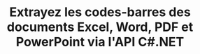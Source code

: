 ---
############################# Static ############################
layout: "auto-gen-gist"
draft: false
path: "fr/parser/net/extract/table/xltx/"
otherformats: DOC DOT DOCX DOCM DOTX DOTM TXT ODT OTT RTF PDF XHTML MHTML MD XML EPUB FB2 CHM XLS XLT XLSX XLSM XLSB XLTM ODS CSV OTS XLA XLAM PPT PPTX  PPS POT PPSX PPTM POTX PPSM ODP OTP PST OST EML EMLX MSG ONE 

############################# Head ############################
head_title: "Extraire des tableaux de PDF, DOCX, PPTX, XLSX, EPUB et plus via l'API C#.NET"
head_description: "L'API GroupDocs.Parser .NET permet aux programmeurs d'extraire des tableaux de PDF, DOC, DOCX, PPT, PPTX, EML, MSG, XLS, XLSX, CSV, ODT, RTF et de nombreux autres types de documents dans les applications .NET."

############################# Header ############################
title: "Extrayez les codes-barres des documents Excel, Word, PDF et PowerPoint via l'API C#.NET"
description: "L'API GroupDocs.Parser .NET permet aux programmeurs d'extraire des codes-barres à partir de documents ou de pages PDF, DOC, DOCX, PPT, PPTX, EML, MSG, XLS, XLSX, CSV, ODT, RTF et EPUB."

######################### Download Button #######################
button:
    enable: true

############################# About ############################
about:
    enable: true
    title: "Comment extraire les codes-barres d'Excel, Word, PDF et autres documents via l'API .NET ?"
    content: |
     Le tableau est la collection de cellules disposées en lignes et en colonnes. Les tableaux jouent un rôle très important dans le stockage et l'organisation de données détaillées ou compliquées permettant aux utilisateurs de les lire et de les visualiser facilement. Les tableaux peuvent être utilisés de plusieurs manières, telles que la création de listes, la comparaison d'informations, l'alignement de données, le regroupement d'informations, la mise en évidence de tendances ou de modèles dans les données, etc. GroupDocs.Parser pour .NET est une API utile qui permet aux programmeurs de logiciels de développer une solution pour extraire des tableaux, du texte et des images à partir de divers types de formats de documents pris en charge, tels que PDF, e-mails, livres électroniques, Word (DOC, DOCX), PowerPoint (PPT, PPTX), Excel (XLS, XLSX), Courriels (EML, MSG) et bien d'autres. L'API Java a inclus plusieurs fonctionnalités importantes pour travailler avec des tableaux, telles que l'extraction de tous les tableaux d'un document, l'extraction d'un tableau d'une page particulière, l'obtention de données de cellule de tableau, l'obtention du nombre total de lignes et de colonnes d'un tableau, l'obtention de la hauteur de ligne, l'impression de données d'une table et peut-être plus.

############################# content ############################
steps:
    enable: true
    block:
    - title_left: "Comment extraire des tables de XLTX Documents via C# .NET "
      content_left: |
       L'API GroupDocs.Parser .NET aide les développeurs de logiciels à extraire des tables de documents XLTX avec seulement quelques lignes de code. L'exemple de code C# .NET suivant montre comment les développeurs peuvent extraire des tables d'un document XLTX. 

      title_right: "Extraction de tableaux à partir de documents"
      content_right: |
        * Créer une instance de [Parser](https://apireference.groupdocs.com/parser/net/groupdocs.parser/parser)
        * vérifier si l'extraction des tables est prise en charge
        * Créer la disposition des tables
        * Créer les options d'extraction de table
        * Appelez la méthode [getTables(options)](https://apireference.groupdocs.com/parser/java/com.groupdocs.parser/Parser#getTables(com.groupdocs.parser.options.PageTableAreaOptions)) pour extraire les tables du tout le document.
        * Itérer sur les lignes et les colonnes
        * extraire et imprimer le texte de la cellule du tableau

      gisthash: "dda6d3d4866e63ae1614d86dd847fecd"
      gistfile: "tables_extraction_form_documents.cs"

    - title_left: "Utiliser l'API .NET pour extraire les tableaux de la page du document XLTX"
      content_left: |
       GroupDocs.Parser .NET permet aux développeurs de logiciels d'extraire des tables de la page de XLTX documents. Le code C# .NET suivant montre comment les programmeurs peuvent effectuer une extraction de codes-barres dans un document XLTX. 

      title_right: "Extraire les codes-barres via C# .NET"
      content_right: |
        * Créer une instance de [Parser](https://apireference.groupdocs.com/parser/net/groupdocs.parser/parser)
        * vérifier si l'extraction des tables est prise en charge
        * Créer la disposition des tables
        * Créer les options d'extraction de table à partir de la page du document
        * Appelez la méthode [getTables(options)](https://apireference.groupdocs.com/parser/java/com.groupdocs.parser/Parser#getTables(com.groupdocs.parser.options.PageTableAreaOptions)) pour extraire les tables du tout le document.
        * Itérer sur les tableaux, les lignes et les colonnes
        * extraire et imprimer le texte de la cellule du tableau
     
      gisthash: "2dc42054bba3abdc297c63f4534281d8"
      gistfile: "tables_extraction_form_documents_page.cs"
      
    - title_left: "Configuration requise"
      content_left: |
        GroupDocs.Parser pour .NET est entièrement pris en charge sur toutes les principales plates-formes et systèmes d'exploitation. Pour un guide complet de la configuration système requise, veuillez visiter [configuration système](hhttps://docs.groupdocs.com/parser/net/system-requirements/) Avant d'exécuter le code ci-dessous, assurez-vous que les conditions préalables suivantes sont installées sur votre système:
        * Systèmes d'exploitation : Microsoft Windows, Linux, MacOS
        * Environnement de développement : Visual Studio, Xamarin, MonoDevelop etc.
        * Frameworks : .NET Framework, .NET Standard, .NET Core, Mono
        * Obtenez la dernière version des API GroupDocs.Parser .NET à partir de [NuGet](https://www.nuget.org/packages/GroupDocs.parser/)
        
      title_right: "Pourquoi utiliser GroupDocs.Parser"
      content_right: |
        * Prise en charge de l'extraction de texte brut à partir de tous les documents pris en charge
        * Analyse de documents via des modèles définis par l'utilisateur.
        * Prise en charge complète de l'extraction de texte structuré
        * Recherche de texte par mot-clé ainsi que par expression régulière
        * Extrayez du texte formaté, des métadonnées, des images, des conteneurs et des pièces jointes.
        * Extraire la table des matières pour certains formats de document pris en charge.
        * Analyser les données de formulaire à partir de documents PDF.
        * Extraire les hyperliens du document

demos:
    enable: true


more_formats:
    enable: true


back_to_top:
    enable: true
---